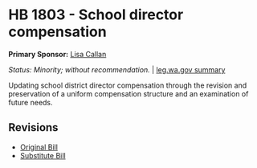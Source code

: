 # HB 1803 - School director compensation
**Primary Sponsor:** [Lisa Callan](/person/leg/callan_li.md)

*Status: Minority; without recommendation.* | [leg.wa.gov summary](https://app.leg.wa.gov/billsummary?BillNumber=1803&Year=2021)

Updating school district director compensation through the revision and preservation of a uniform compensation structure and an examination of future needs.

## Revisions
* [Original Bill](1/)
* [Substitute Bill](S/)